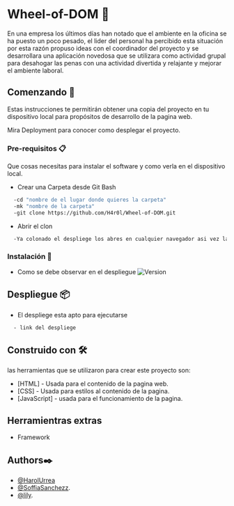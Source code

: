 # Wheel-of-DOM 🎡
En una empresa los últimos días han notado que el ambiente en la oficina se ha puesto un poco pesado, el lider del personal ha percibido esta situación por esta razón propuso ideas con el coordinador del proyecto y se desarrollara una aplicación novedosa que se utilizara como actividad grupal para desahogar las penas con una actividad divertida y relajante y mejorar el ambiente laboral.

## Comenzando 🚀

Estas instrucciones te permitirán obtener una copia del proyecto en tu dispositivo local para propósitos de desarrollo de la pagina web.

Mira Deployment para conocer como desplegar el proyecto.

### Pre-requisitos 📋

Que cosas necesitas para instalar el software y como verla en el dispositivo local.

- Crear una Carpeta desde Git Bash

```bash
  -cd "nombre de el lugar donde quieres la carpeta"
  -mk "nombre de la carpeta"
  -git clone https://github.com/H4r0l/Wheel-of-DOM.git
```
- Abrir el clon

```bash
  -Ya colonado el despliege los abres en cualquier navegador asi vez la pagina web finalizada.
```
### Instalación 🔧

- Como se debe observar en el despliegue
![Version]()


## Despliegue 📦

- El despliege esta apto para ejecutarse 
```bash
  - link del despliege
```

## Construido con 🛠️

las herramientas que se utilizaron para crear este proyecto son:

- [HTML] - Usada para el contenido de la pagina web.
- [CSS] - Usada para estilos al contenido de la pagina.
- [JavaScript] - usada para el funcionamiento de la pagina.

## Herramientras extras
- Framework


## Authors✒️
- [@HarolUrrea](https://github.com/H4r0l)
- [@SoffiaSanchezz](https://github.com/SoffiaSanchezz).
- [@lily]().
